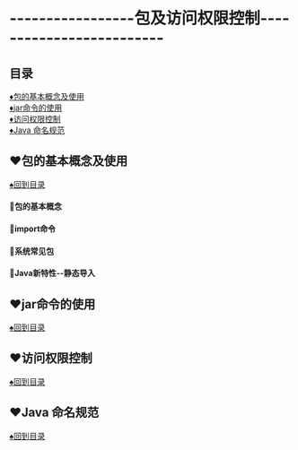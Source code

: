 # -----------------包及访问权限控制-------------------------
<p id="title"></p>

## 目录
<a href="#p1">:diamonds:包的基本概念及使用</a><br>
<a href="#p2">:diamonds:jar命令的使用</a><br>
<a href="#p3">:diamonds:访问权限控制</a><br>
<a href="#p4">:diamonds:Java 命名规范</a><br>
<p id="p1"></p>

## :hearts:包的基本概念及使用
<a href="#title">:spades:回到目录</a><br>
#### :egg:包的基本概念
#### :egg:import命令 
#### :egg:系统常见包
#### :egg:Java新特性--静态导入
<p id="p1"></p>

## :hearts:jar命令的使用
<a href="#title">:spades:回到目录</a><br>
<p id="p1"></p>

## :hearts:访问权限控制
<a href="#title">:spades:回到目录</a><br>	
<p id="p1"></p>

## :hearts:Java 命名规范
<a href="#title">:spades:回到目录</a><br>	
